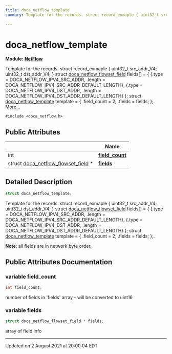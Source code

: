 ```yaml
---
title: doca_netflow_template
summary: Template for the records. struct record_exmaple { uint32_t src_addr_V4; uint32_t dst_addr_V4; } struct doca_netflow_flowset_field fields[] = { {.type = DOCA_NETFLOW_IPV4_SRC_ADDR, .length = DOCA_NETFLOW_IPV4_SRC_ADDR_DEFAULT_LENGTH}, {.type = DOCA_NETFLOW_IPV4_DST_ADDR, .length = DOCA_NETFLOW_IPV4_DST_ADDR_DEFAULT_LENGTH} }; struct doca_netflow_template template = { .field_count = 2; .fields = fields; };. 

---
```


# doca_netflow_template

**Module:** **[NetFlow](localhost:1313/networking-ethernet-software/doca/modules/group___n_e_t_f_l_o_w/)**



Template for the records. struct record_exmaple { uint32_t src_addr_V4; uint32_t dst_addr_V4; } struct [doca_netflow_flowset_field](localhost:1313/networking-ethernet-software/doca/classes/structdoca__netflow__flowset__field/) fields[] = { {.type = DOCA_NETFLOW_IPV4_SRC_ADDR, .length = DOCA_NETFLOW_IPV4_SRC_ADDR_DEFAULT_LENGTH}, {.type = DOCA_NETFLOW_IPV4_DST_ADDR, .length = DOCA_NETFLOW_IPV4_DST_ADDR_DEFAULT_LENGTH} }; struct [doca_netflow_template]() template = { .field_count = 2; .fields = fields; };.  [More...](#detailed-description)


`#include <doca_netflow.h>`

## Public Attributes

|                | Name           |
| -------------- | -------------- |
| int | **[field_count](localhost:1313/networking-ethernet-software/doca/classes/structdoca__netflow__template/#variable-field_count)**  |
| struct [doca_netflow_flowset_field](localhost:1313/networking-ethernet-software/doca/classes/structdoca__netflow__flowset__field/) * | **[fields](localhost:1313/networking-ethernet-software/doca/classes/structdoca__netflow__template/#variable-fields)**  |

## Detailed Description

```cpp
struct doca_netflow_template;
```

Template for the records. struct record_exmaple { uint32_t src_addr_V4; uint32_t dst_addr_V4; } struct [doca_netflow_flowset_field](localhost:1313/networking-ethernet-software/doca/classes/structdoca__netflow__flowset__field/) fields[] = { {.type = DOCA_NETFLOW_IPV4_SRC_ADDR, .length = DOCA_NETFLOW_IPV4_SRC_ADDR_DEFAULT_LENGTH}, {.type = DOCA_NETFLOW_IPV4_DST_ADDR, .length = DOCA_NETFLOW_IPV4_DST_ADDR_DEFAULT_LENGTH} }; struct [doca_netflow_template]() template = { .field_count = 2; .fields = fields; };. 

**Note**: all fields are in network byte order. 
## Public Attributes Documentation

### variable field_count

```cpp
int field_count;
```


number of fields in 'fields' array - will be converted to uint16 


### variable fields

```cpp
struct doca_netflow_flowset_field * fields;
```


array of field info 


-------------------------------

Updated on  2 August 2021 at 20:00:04 EDT